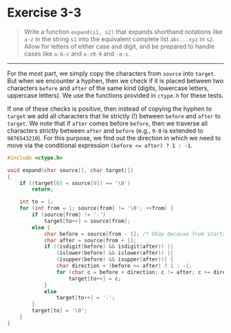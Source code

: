 # Exercise 3-3

> Write a function `expand(s1, s2)` that expands shorthand notations like `a-z` in the string `s1` into the equivalent complete list `abc...xyz` in `s2`.
> Allow for letters of either case and digit, and be prepared to handle cases like `a-b-c` and `a-z0-9` and `-a-z`.

---

For the most part, we simply copy the characters from `source` into `target`.
But when we encounter a hyphen, then we check if it is placed between two characters `before` and `after` of the same kind (digits, lowercase letters, uppercase letters).
We use the functions provided in `ctype.h` for these tests.

If one of these checks is positive, then instead of copying the hyphen to `target` we add all characters that lie strictly (!) between `before` and `after` to `target`.
We note that if `after` comes before `before`, then we traverse all characters strictly between `after` and `before` (e.g., `9-0` is extended to `9876543210`).
For this purpose, we find out the direction in which we need to move via the conditional expression `(before <= after) ? 1 : -1`.
```c
#include <ctype.h>

void expand(char source[], char target[])
{
	if ((target[0] = source[0]) == '\0')
		return;

	int to = 1;
	for (int from = 1; source[from] != '\0'; ++from) {
		if (source[from] != '-')
			target[to++] = source[from];
		else {
			char before = source[from - 1]; /* Okay because from starts as 1. */
			char after = source[from + 1];
			if ((isdigit(before) && isdigit(after)) ||
			    (islower(before) && islower(after)) ||
			    (isupper(before) && isupper(after))) {
				char direction = (before <= after) ? 1 : -1;
				for (char c = before + direction; c != after; c += direction)
					target[to++] = c;
			}
			else
				target[to++] = '-';
		}
		target[to] = '\0';
	}
}
```
